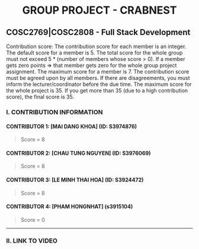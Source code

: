<h1 align="center">GROUP PROJECT - CRABNEST</h1>

<h2> COSC2769|COSC2808 - Full Stack Development</h2>


Contribution score:
The contribution score for each member is an integer.
The default score for a member is 5.
The total score for the whole group must not exceed 5 * (number of members whose score > 0).
If a member gets zero points => that member gets zero for the whole group project assignment.
The maximum score for a member is 7.
The contribution score must be agreed upon by all members. If there are disagreements, you must inform the lecturer/coordinator before the due time.
The maximum score for the whole project is 35. If you get more than 35 (due to a high contribution score), the final score is 35.

### I. CONTRIBUTION INFORMATION


#### CONTRIBUTOR 1: [MAI DANG KHOA] (ID: S3974876)
> Score = 8

#### CONTRIBUTOR 2: [CHAU TUNG NGUYEN] (ID: S3976069)
> Score = 8

#### CONTRIBUTOR 3: [LE MINH THAI HOA] (ID: S3924472)
> Score = 8

#### CONTRIBUTOR 4: [PHAM HONGNHAT] (s3915104)
> Score = 0
___

### II. LINK TO VIDEO
</link>

